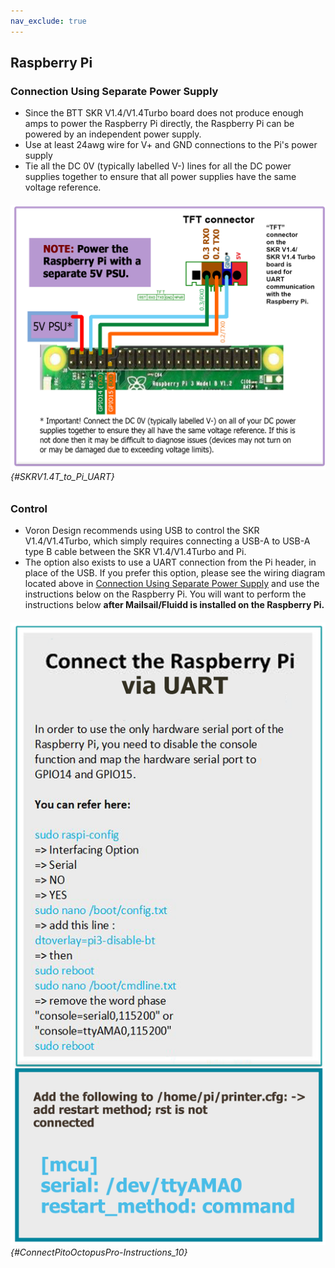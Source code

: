 ```yaml
---
nav_exclude: true
---
```

## Raspberry Pi

### Connection Using Separate Power Supply
* Since the BTT SKR V1.4/V1.4Turbo board does not produce enough amps to power the Raspberry Pi directly, the Raspberry Pi can be powered by an independent power supply.
* Use at least 24awg wire for V+ and GND connections to the Pi's power supply
* Tie all the DC 0V (typically labelled V-) lines for all the DC power supplies together to ensure that all power supplies have the same voltage reference.

###### ![](./images/SKRV1.4T_to_Pi_UART.png) {#SKRV1.4T_to_Pi_UART}

### Control

* Voron Design recommends using USB to control the SKR V1.4/V1.4Turbo, which simply requires connecting a USB-A to USB-A type B cable between the SKR V1.4/V1.4Turbo and Pi.
* The option also exists to use a UART connection from the Pi header, in place of the USB.  If you prefer this option, please see the wiring diagram located above in [Connection Using Separate Power Supply](#connection-using-separate-power-supply) and use the instructions below on the Raspberry Pi.  You will want to perform the instructions below **after Mailsail/Fluidd is installed on the Raspberry Pi.**

###### ![](./images/ConnectPitoMCU-Instructions.png) {#ConnectPitoOctopusPro-Instructions_10}